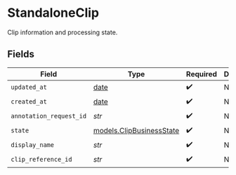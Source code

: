 # StandaloneClip

Clip information and processing state.


## Fields

| Field                                                                | Type                                                                 | Required                                                             | Description                                                          |
| -------------------------------------------------------------------- | -------------------------------------------------------------------- | -------------------------------------------------------------------- | -------------------------------------------------------------------- |
| `updated_at`                                                         | [date](https://docs.python.org/3/library/datetime.html#date-objects) | :heavy_check_mark:                                                   | N/A                                                                  |
| `created_at`                                                         | [date](https://docs.python.org/3/library/datetime.html#date-objects) | :heavy_check_mark:                                                   | N/A                                                                  |
| `annotation_request_id`                                              | *str*                                                                | :heavy_check_mark:                                                   | N/A                                                                  |
| `state`                                                              | [models.ClipBusinessState](../models/clipbusinessstate.md)           | :heavy_check_mark:                                                   | N/A                                                                  |
| `display_name`                                                       | *str*                                                                | :heavy_check_mark:                                                   | N/A                                                                  |
| `clip_reference_id`                                                  | *str*                                                                | :heavy_check_mark:                                                   | N/A                                                                  |